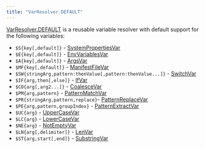 ```yaml
---
title: "VarResolver.DEFAULT"
---
```


[VarResolver.DEFAULT]({{API_DOCS}}/org/apache/juneau/svl/VarResolver.html#DEFAULT) is a reusable variable resolver with default support for the following variables:

- `$S{key[,default]}` - [SystemPropertiesVar]({{API_DOCS}}/org/apache/juneau/svl/vars/SystemPropertiesVar.html)
- `$E{key[,default]}` - [EnvVariablesVar]({{API_DOCS}}/org/apache/juneau/svl/vars/EnvVariablesVar.html)
- `$A{key[,default]}` - [ArgsVar]({{API_DOCS}}/org/apache/juneau/svl/vars/ArgsVar.html)
- `$MF{key[,default]}` - [ManifestFileVar]({{API_DOCS}}/org/apache/juneau/svl/vars/ManifestFileVar.html)
- `$SW{stringArg,pattern:thenValue[,pattern:thenValue...]}` - [SwitchVar]({{API_DOCS}}/org/apache/juneau/svl/vars/SwitchVar.html)
- `$IF{arg,then[,else]}` - [IfVar]({{API_DOCS}}/org/apache/juneau/svl/vars/IfVar.html)
- `$CO{arg[,arg2...]}` - [CoalesceVar]({{API_DOCS}}/org/apache/juneau/svl/vars/CoalesceVar.html)
- `$PM{arg,pattern}` - [PatternMatchVar]({{API_DOCS}}/org/apache/juneau/svl/vars/PatternMatchVar.html)
- `$PR{stringArg,pattern,replace}`- [PatternReplaceVar]({{API_DOCS}}/org/apache/juneau/svl/vars/PatternReplaceVar.html)
- `$PE{arg,pattern,groupIndex}` - [PatternExtractVar]({{API_DOCS}}/org/apache/juneau/svl/vars/PatternExtractVar.html)
- `$UC{arg}` - [UpperCaseVar]({{API_DOCS}}/org/apache/juneau/svl/vars/UpperCaseVar.html)
- `$LC{arg}` - [LowerCaseVar]({{API_DOCS}}/org/apache/juneau/svl/vars/LowerCaseVar.html)
- `$NE{arg}` - [NotEmptyVar]({{API_DOCS}}/org/apache/juneau/svl/vars/NotEmptyVar.html)
- `$LN{arg[,delimiter]}` - [LenVar]({{API_DOCS}}/org/apache/juneau/svl/vars/LenVar.html)
- `$ST{arg,start[,end]}` - [SubstringVar]({{API_DOCS}}/org/apache/juneau/svl/vars/SubstringVar.html)
